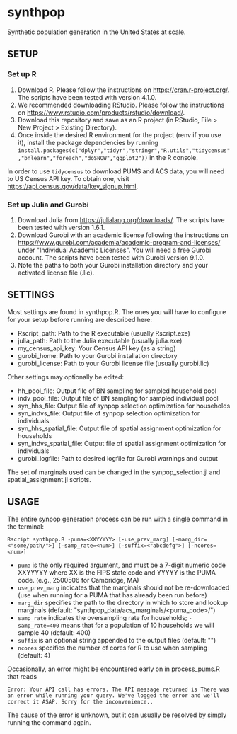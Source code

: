 # synthpop
Synthetic population generation in the United States at scale.

SETUP
------------

### Set up R

1. Download R. Please follow the instructions on https://cran.r-project.org/. The scripts have been tested with version 4.1.0. 
2. We recommended downloading RStudio. Please follow the instructions on https://www.rstudio.com/products/rstudio/download/.  
3. Download this repository and save as an R project (in RStudio, File > New Project > Existing Directory). 
4. Once inside the desired R environment for the project (renv if you use it), install the package dependencies by running 
   `install.packages(c("dplyr","tidyr","stringr","R.utils","tidycensus","bnlearn","foreach","doSNOW","ggplot2"))` in the R console. 

In order to use `tidycensus` to download PUMS and ACS data, you will need to US Census API key. To obtain one, visit https://api.census.gov/data/key_signup.html. 

### Set up Julia and Gurobi

1. Download Julia from https://julialang.org/downloads/. The scripts have been tested with version 1.6.1. 
2. Download Gurobi with an academic license following the instructions on https://www.gurobi.com/academia/academic-program-and-licenses/ under "Individual Academic Licenses". You will need a free Gurobi account. The scripts have been tested with Gurobi version 9.1.0. 
3. Note the paths to both your Gurobi installation directory and your activated license file (.lic). 

SETTINGS
------------
Most settings are found in synthpop.R. The ones you will have to configure for your setup before running are described here:
- Rscript_path: Path to the R executable (usually Rscript.exe)
- julia_path: Path to the Julia executable (usually julia.exe)
- my_census_api_key: Your Census API key (as a string)
- gurobi_home: Path to your Gurobi installation directory
- gurobi_license: Path to your Gurobi license file (usually gurobi.lic)

Other settings may optionally be edited:
- hh_pool_file: Output file of BN sampling for sampled household pool
- indv_pool_file: Output file of BN sampling for sampled individual pool
- syn_hhs_file: Output file of synpop selection optimization for households
- syn_indvs_file: Output file of synpop selection optimization for individuals
- syn_hhs_spatial_file: Output file of spatial assignment optimization for households
- syn_indvs_spatial_file: Output file of spatial assignment optimization for individuals
- gurobi_logfile: Path to desired logfile for Gurobi warnings and output

The set of marginals used can be changed in the synpop_selection.jl and spatial_assignment.jl scripts. 

USAGE
------------
The entire synpop generation process can be run with a single command in the terminal:

`Rscript synthpop.R -puma=<XXYYYYY> [-use_prev_marg] [-marg_dir=<"some/path/">] [-samp_rate=<num>] [-suffix=<"abcdefg">] [-ncores=<num>]`

- `puma` is the only required argument, and must be a 7-digit numeric code XXYYYYY where XX is the FIPS state code and YYYYY is the PUMA code. (e.g., 2500506 for Cambridge, MA)
- `use_prev_marg` indicates that the marginals should not be re-downloaded (use when running for a PUMA that has already been run before)
- `marg_dir` specifies the path to the directory in which to store and lookup marginals (default: "synthpop_data/acs_marginals/<puma_code>/")
- `samp_rate` indicates the oversampling rate for households; `-samp_rate=400` means that for a population of 10 households we will sample 40 (default: 400)
- `suffix` is an optional string appended to the output files (default: "")
- `ncores` specifies the number of cores for R to use when sampling (default: 4) 

Occasionally, an error might be encountered early on in process_pums.R that reads 

`Error: Your API call has errors. The API message returned is There was an error while running your query. We've logged the error and we'll correct it ASAP. Sorry for the inconvenience..`

The cause of the error is unknown, but it can usually be resolved by simply running the command again. 
